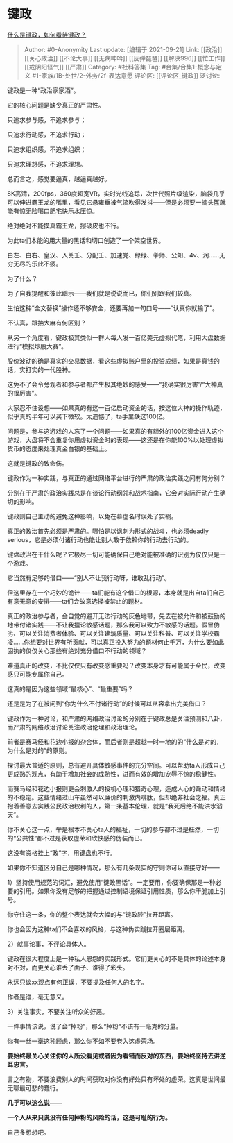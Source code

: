 # 键政
[什么是键政，如何看待键政？](https://www.zhihu.com/question/263356109/answer/2118262382)

> Author: #0-Anonymity
> Last update: [编辑于 2021-09-21]
> Link: [[政治]] [[关心政治]] [[不论大事]] [[无病呻吟]] [[反弹琵琶]] [[解决996]] [[忙工作]] [[戒阴阳怪气]] [[严肃]]
> Category: #社科答集
> Tag: #合集/合集1-概念与定义 #1-家族/1B-处世/2-外务/2f-表达意愿
> 评论区: [[评论区_键政]]
> 泛讨论:

键政是一种“政治家家酒”。

它的核心问题是缺少真正的严肃性。

只追求参与感，不追求参与；

只追求行动感，不追求行动；

只追求组织感，不追求组织；

只追求理想感，不追求理想。

总而言之，感觉要逼真，越逼真越好。

8K高清，200fps，360度超宽VR，实时光线追踪，次世代照片级渲染，脑袋几乎可以伸进霸王龙的嘴里，看见它悬雍垂被气流吹得发抖——但是必须要一摘头盔就能有惊无险喝口肥宅快乐水压惊。

绝对绝对不能摸真霸王龙，擦破皮也不行。

为此ta们本能的用大量的黑话和切口创造了一个架空世界。

白左、白右、皇汉、入关壬、分配壬、加速党、绿绿、拳师、公知、4v、润……无穷无尽的乐此不疲。

为了什么？

为了自我提醒和彼此暗示——我们就是说说而已，你们别跟我们较真。

生怕这种“全文替换”操作还不够安全，还要再加一句口号——“认真你就输了”。

不认真，跟抽大麻有何区别？

从另一个角度看，键政极其类似一群人每人发一百亿美元虚拟代笔，利用大盘数据进行“模拟炒股大赛”。

股价波动的确是真实的交易数据，看这些虚拟账户里的投资成绩，如果是真钱的话，实打实的一代股神。

这免不了会令旁观者和参与者都产生极其绝妙的感受——“我确实很厉害”/“大神真的很厉害”。

大家忍不住设想——如果真的有这一百亿启动资金的话，按这位大神的操作轨迹，似乎真的半年可以买下微软。太遗憾了，ta手里缺这100亿。

问题是，参与这游戏的人忘了一个问题——如果真的有额外的100亿资金进入这个游戏，大盘将不会重复你用虚拟资金时的表现——这还是在你能100%以处理虚拟货币的态度来处理真金白银的基础上。

这就是键政的致命伤。

键政作为一种实践，与真正的通过网络平台进行的严肃的政治实践之间有何分别？

分别在于严肃的政治实践总是在谈论行动纲领和战术指南，它会对实际行动产生确切的影响。

键政则自己主动的避免这种影响，以免在慕虚名时误处了实祸。

真正的政治首先必须是严肃的。哪怕是以讽刺为形式的战斗，也必须deadly serious，它是必须付诸行动也能让别人敢于依赖你的行动去行动的。

键盘政治在干什么呢？它极尽一切可能确保自己绝对能被准确的识别为仅仅只是一个游戏。

它当然有足够的借口——“别人不让我行动呀，谁敢乱行动”。

但这里存在一个巧妙的诡计——ta们能有这个借口的根源，本身就是出自ta们自己有意无意的安排——ta们会故意选择被禁止的题材。

真正的政治参与者，会自觉的避开无法行动的灰色地带，先去在被允许和被鼓励的地带付诸实践——不让我擅论敏感话题，那么我可以致力不敏感的话题。假冒伪劣、可以关注消费者体验、可以关注建筑质量、可以关注科普、可以关注学校霸凌……你想要对世界有所贡献，可以真正投入努力的题材何止千万，为什么要如此固执的仅仅关心那些有绝对充分借口不行动的领域？

难道真正的改变，不比仅仅只有改变感重要吗？改变本身才有可能属于全民，改变感只可能专属你自己。

这真的是因为这些领域“最核心”、“最重要”吗？

还是是为了在被问到“你为什么不付诸行动”的时候可以从容拿出完美借口？

键政作为一种讨论，和严肃的网络政治讨论的分别在于键政总是关注预测和八卦，而严肃的网络政治讨论关注政治伦理和政治理论。

前者是赛马经和花边小报的杂合体，而后者则是超越一时一地的的“什么是对的，为什么是对的”的原则。

探讨最大普适的原则，总有避开具体敏感事件的充分空间。可以帮助ta人形成自己更成熟的观点，有助于增加社会的成熟性，进而有效的增加宠辱不惊的稳健性。

而赛马经和花边小报则更会刺激人的投机心理和猎奇心理，造成人心的躁动和情绪的不稳定。这些情绪过山车虽然可以廉价的刺激内啡肽，但却绝非社会之福。真正抱着善意去实践公民政治权利的人，第一条基本伦理，就是“我死后绝不能洪水滔天”。

你不关心这一点，举是根本不关心ta人的福祉，一切的参与都不过是枉然，一切的“公共性”都不过是获取虚荣和欣快感的伪装而已。

这没有资格挂上“政”字，用键盘也不行。

如果你不知道区分自己是哪种情况，那么有几条现实的守则你可以直接守好——

1）坚持使用规范的词汇，避免使用“键政黑话”。一定要用，你要确保那是一种必要的引用。如果你没有足够的把握通过控制语境保证引用性质，那么你干脆加上引号。

你守住这一条，你的整个表达就会大幅的与“键政腔”拉开距离。

你也会因为这种ta们不会喜欢的风格，与这种伪实践拉开圈层距离。

2）就事论事，不评论具体人。

键政在很大程度上是一种私人恩怨的实践形式。它们更关心的不是具体的论述本身对不对，而更关心谁丢了面子、谁得了彩头。

永远只谈xx观点有何正误，不要提及任何人的名字。

作者是谁，毫无意义。

3）关注事实，不要关注听众的好恶。

一件事情该说，说了会“掉粉”，那么“掉粉“不该有一毫克的分量。

你有一丝一毫这种顾虑，那么你不如不要卷入这虚荣场。

**要始终最关心关注你的人所没看见或者因为看错而反对的东西，要始终坚持去讲逆耳忠言。**

言之有物，不要浪费别人的时间获取对你没有好处只有坏处的虚荣。这真是世间最无聊最可悲的蠢行。

**几乎可以这么说——**

**一个人从来只说没有任何掉粉的风险的话，这是可耻的行为。**

自己多想想吧。
